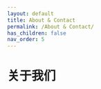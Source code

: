 ```yaml
---
layout: default
title: About & Contact
permalink: /About & Contact/
has_children: false
nav_order: 5
---
```


# 关于我们
